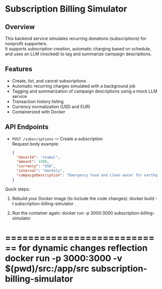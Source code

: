 # Subscription Billing Simulator

## Overview

This backend service simulates recurring donations (subscriptions) for nonprofit supporters.  
It supports subscription creation, automatic charging based on schedule, and uses an LLM (mocked) to tag and summarize campaign descriptions.

## Features

- Create, list, and cancel subscriptions
- Automatic recurring charges simulated with a background job
- Tagging and summarization of campaign descriptions using a mock LLM service
- Transaction history listing
- Currency normalization (USD and EUR)
- Containerized with Docker

## API Endpoints

- `POST /subscriptions` — Create a subscription  
  Request body example:
  ```json
  {
    "donorId": "shamal",
    "amount": 1500,
    "currency": "USD",
    "interval": "monthly",
    "campaignDescription": "Emergency food and clean water for earthquake victims in Nepal"
  }


Quick steps:
1. Rebuild your Docker image (to include the code changes):
docker build -t subscription-billing-simulator .


2. Run the container again:
docker run -p 3000:3000 subscription-billing-simulator

============================
for dynamic changes reflection
docker run -p 3000:3000 -v $(pwd)/src:/app/src subscription-billing-simulator
============================
